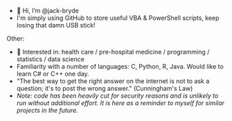 - 👋 Hi, I’m @jack-bryde
- I'm simply using GitHub to store useful VBA & PowerShell scripts, keep losing that damn USB stick!




Other:
- 👀 Interested in: health care / pre-hospital medicine / programming / statistics / data science
- Familiarity with a number of languages: C, Python, R, Java. Would like to learn C# or C++ one day.
- "The best way to get the right answer on the internet is not to ask a question; it's to post the wrong answer." (Cunningham's Law)
- *Note: code has been heavily cut for security reasons and is unlikely to run without additional effort. It is here as a reminder to myself for similar projects in the future.*

<!---
jack-bryde/jack-bryde is a ✨ special ✨ repository because its `README.md` (this file) appears on your GitHub profile.
You can click the Preview link to take a look at your changes.
--->

